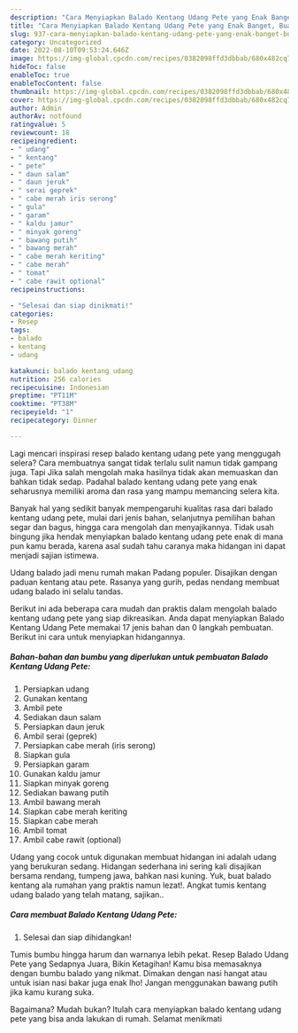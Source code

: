```yaml
---
description: "Cara Menyiapkan Balado Kentang Udang Pete yang Enak Banget, Buat Buka Puasa}"
title: "Cara Menyiapkan Balado Kentang Udang Pete yang Enak Banget, Buat Buka Puasa}"
slug: 937-cara-menyiapkan-balado-kentang-udang-pete-yang-enak-banget-buat-buka-puasa
category: Uncategorized
date: 2022-08-10T09:53:24.646Z
image: https://img-global.cpcdn.com/recipes/0382098ffd3dbbab/680x482cq70/balado-kentang-udang-pete-foto-resep-utama.jpg
hideToc: false
enableToc: true
enableTocContent: false
thumbnail: https://img-global.cpcdn.com/recipes/0382098ffd3dbbab/680x482cq70/balado-kentang-udang-pete-foto-resep-utama.jpg
cover: https://img-global.cpcdn.com/recipes/0382098ffd3dbbab/680x482cq70/balado-kentang-udang-pete-foto-resep-utama.jpg
author: Admin
authorAv: notfound
ratingvalue: 5
reviewcount: 18
recipeingredient:
- " udang"
- " kentang"
- " pete"
- " daun salam"
- " daun jeruk"
- " serai geprek"
- " cabe merah iris serong"
- " gula"
- " garam"
- " kaldu jamur"
- " minyak goreng"
- " bawang putih"
- " bawang merah"
- " cabe merah keriting"
- " cabe merah"
- " tomat"
- " cabe rawit optional"
recipeinstructions:

- "Selesai dan siap dinikmati!"
categories:
- Resep
tags:
- balado
- kentang
- udang

katakunci: balado kentang udang 
nutrition: 256 calories
recipecuisine: Indonesian
preptime: "PT11M"
cooktime: "PT38M"
recipeyield: "1"
recipecategory: Dinner

---
```



Lagi mencari inspirasi resep balado kentang udang pete yang menggugah selera? Cara membuatnya sangat tidak terlalu sulit namun tidak gampang juga. Tapi Jika salah mengolah maka hasilnya tidak akan memuaskan dan bahkan tidak sedap. Padahal balado kentang udang pete yang enak seharusnya memiliki aroma dan rasa yang mampu memancing selera kita.


Banyak hal yang sedikit banyak mempengaruhi kualitas rasa dari balado kentang udang pete, mulai dari jenis bahan, selanjutnya pemilihan bahan segar dan bagus, hingga cara mengolah dan menyajikannya. Tidak usah bingung jika hendak menyiapkan balado kentang udang pete enak di mana pun kamu berada, karena asal sudah tahu caranya maka hidangan ini dapat menjadi sajian istimewa.

Udang balado jadi menu rumah makan Padang populer. Disajikan dengan paduan kentang atau pete. Rasanya yang gurih, pedas nendang membuat udang balado ini selalu tandas.


Berikut ini ada beberapa cara mudah dan praktis dalam mengolah balado kentang udang pete yang siap dikreasikan. Anda dapat menyiapkan Balado Kentang Udang Pete memakai 17 jenis bahan dan 0 langkah pembuatan. Berikut ini cara untuk menyiapkan hidangannya.

<!--inarticleads1-->

##### Bahan-bahan dan bumbu yang diperlukan untuk pembuatan Balado Kentang Udang Pete:

1. Persiapkan  udang
1. Gunakan  kentang
1. Ambil  pete
1. Sediakan  daun salam
1. Persiapkan  daun jeruk
1. Ambil  serai (geprek)
1. Persiapkan  cabe merah (iris serong)
1. Siapkan  gula
1. Persiapkan  garam
1. Gunakan  kaldu jamur
1. Siapkan  minyak goreng
1. Sediakan  bawang putih
1. Ambil  bawang merah
1. Siapkan  cabe merah keriting
1. Siapkan  cabe merah
1. Ambil  tomat
1. Ambil  cabe rawit (optional)


Udang yang cocok untuk digunakan membuat hidangan ini adalah udang yang berukuran sedang. Hidangan sederhana ini sering kali disajikan bersama rendang, tumpeng jawa, bahkan nasi kuning. Yuk, buat balado kentang ala rumahan yang praktis namun lezat!. Angkat tumis kentang udang balado yang telah matang, sajikan.. 

<!--inarticleads2-->

##### Cara membuat Balado Kentang Udang Pete:


1. Selesai dan siap dihidangkan!

Tumis bumbu hingga harum dan warnanya lebih pekat. Resep Balado Udang Pete yang Sedapnya Juara, Bikin Ketagihan! Kamu bisa memasaknya dengan bumbu balado yang nikmat. Dimakan dengan nasi hangat atau untuk isian nasi bakar juga enak lho! Jangan menggunakan bawang putih jika kamu kurang suka. 

Bagaimana? Mudah bukan? Itulah cara menyiapkan balado kentang udang pete yang bisa anda lakukan di rumah. Selamat menikmati
